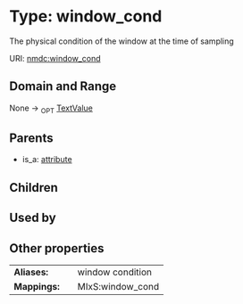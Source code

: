 
# Type: window_cond


The physical condition of the window at the time of sampling

URI: [nmdc:window_cond](https://microbiomedata/meta/window_cond)


## Domain and Range

None ->  <sub>OPT</sub> [TextValue](TextValue.md)

## Parents

 *  is_a: [attribute](attribute.md)

## Children


## Used by


## Other properties

|  |  |  |
| --- | --- | --- |
| **Aliases:** | | window condition |
| **Mappings:** | | MIxS:window_cond |

